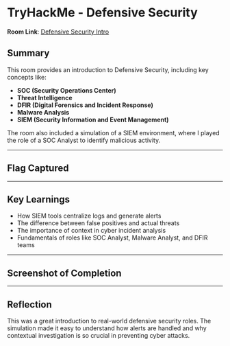 # TryHackMe - Defensive Security 

**Room Link**: [Defensive Security Intro](https://tryhackme.com/room/defensivesecurityintro)

## Summary

This room provides an introduction to Defensive Security, including key concepts like:

- **SOC (Security Operations Center)**
- **Threat Intelligence**
- **DFIR (Digital Forensics and Incident Response)**
- **Malware Analysis**
- **SIEM (Security Information and Event Management)**

The room also included a simulation of a SIEM environment, where I played the role of a SOC Analyst to identify malicious activity.

---

## Flag Captured


---

## Key Learnings

- How SIEM tools centralize logs and generate alerts
- The difference between false positives and actual threats
- The importance of context in cyber incident analysis
- Fundamentals of roles like SOC Analyst, Malware Analyst, and DFIR teams

---

## Screenshot of Completion



---

## Reflection

This was a great introduction to real-world defensive security roles. The simulation made it easy to understand how alerts are handled and why contextual investigation is so crucial in preventing cyber attacks.
